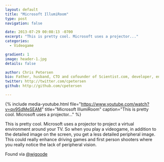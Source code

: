 ```yaml
---
layout: default
title: "Microsoft IllumiRoom"
type: post
navigation: false

date: 2013-07-29 00:08:13 -0700
excerpt: "This is pretty cool. Microsoft uses a projector..."
categories:
  - Videogame

gradient: 1
image: header-1.jpg
details: false

author: Chris Petersen
bio: Father, husband, CTO and cofounder of Scientist.com, developer, entrepreneur and technologist.
twitter: http://twitter.com/cpetersen
github: http://github.com/cpetersen

---
```


{% include media-youtube.html file="https://www.youtube.com/watch?v=qv9SdMeSEAM" title="Microsoft IllumiRoom" caption="This is pretty cool. Microsoft uses a projector..." %}

This is pretty cool. Microsoft uses a projector to project a virtual environment around your TV. So when you play a videogame, in addition to the detailed image on the screen, you get a less detailed peripheral image. This could really enhance driving games and first person shooters where you really notice the lack of peripheral vision. 

 Found via  [@wjgoode](https://twitter.com/wjgoode/status/360940566114091008)  
